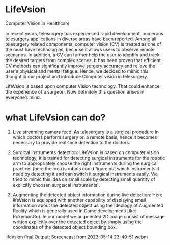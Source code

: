 # LifeVsion
Computer Vision in Healthcare

In recent years, telesurgery has experienced rapid development, numerous telesurgery applications in diverse areas have been reported. Among all telesurgery related components, computer vision (CV) is treated as one of the must have technologies, because it allows users to observe remote scenarios. In addition, a CV can further help the user to identify and track the desired targets from complex scenes. It has been proven that efficient CV methods can significantly improve surgery accuracy and relieve the user's physical and mental fatigue.
Hence, we decided to mimic this thought in our project and introduce Computer vision in telesurgery.

LifeVsion is based upon computer Vision technology. That could enhance the experience of a surgeon. Now definitely this question arises in everyone’s mind.

# what LifeVsion can do?
1. Live streaming camera feed:
As telesurgery is a surgical procedure in which doctors perform surgery on a remote basis, hence it becomes necessary to provide real-time detection to the doctors.

2. Surgical instruments detection:
LifeVsion is based on computer vision technology, It is trained for detecting surgical instruments for the robotic arm to appropriately choose the right instruments during the surgical practice.
(here the idea is robots could figure out which instruments it need by detecting it and can switch it surgical instruments easily. We tried to mimic this idea on small scale by detecting small quantity of explicitly choosen surgeical instruments).

3. Augmenting the detected object information during live detection:
Here lifeVsion is equipped with another capability of displaying small information about the detected object using the Ideology of Augmented Reality which is generally used in Game development(Like: PokemonGo). In our model we augmented 2D image consist of message written explicitly over the detected object by simply using the coordinates of the detected object bounding box.


lifeVsion final Output:
[Screencast from 2023-05-14 23-40-51.webm](https://github.com/Shoaib3786/LifeVsion/assets/104248739/016eb401-5683-4765-9be1-d9e810d944c8)
